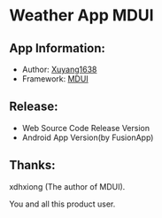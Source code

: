 # Weather App MDUI
## App Information:
* Author: [Xuyang1638](https://github.com/xuyang1638)
* Framework: [MDUI](http://mdui.org)

## Release:
* Web Source Code Release Version
* Android App Version(by FusionApp)

## Thanks:
xdhxiong (The author of MDUI).

You and all this product user.